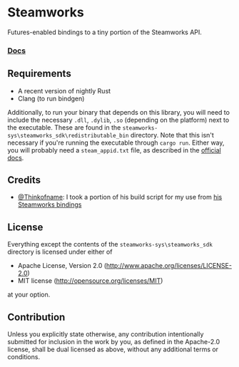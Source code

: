# Steamworks

Futures-enabled bindings to a tiny portion of the Steamworks API.

### [Docs](https://seeker14491.github.io/steamworks-rs)

## Requirements

- A recent version of nightly Rust
- Clang (to run bindgen)

Additionally, to run your binary that depends on this library, you will need to include the necessary `.dll`, `.dylib`, `.so` (depending on the platform) next to the executable. These are found in the `steamworks-sys\steamworks_sdk\redistributable_bin` directory. Note that this isn't necessary if you're running the executable through `cargo run`. Either way, you will probably need a `steam_appid.txt` file, as described in the [official docs](https://partner.steamgames.com/doc/sdk/api#SteamAPI_Init).

## Credits

- [@Thinkofname](https://github.com/Thinkofname): I took a portion of his build script for my use from [his Steamworks bindings](https://github.com/Thinkofname/steamworks-rs)

## License

Everything except the contents of the `steamworks-sys\steamworks_sdk` directory is licensed under either of

- Apache License, Version 2.0
    (http://www.apache.org/licenses/LICENSE-2.0)
- MIT license
    (http://opensource.org/licenses/MIT)

at your option.

## Contribution

Unless you explicitly state otherwise, any contribution intentionally submitted
for inclusion in the work by you, as defined in the Apache-2.0 license, shall be
dual licensed as above, without any additional terms or conditions.